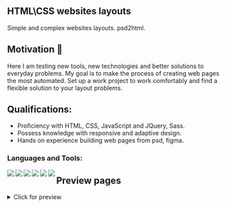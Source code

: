 ## HTML\CSS websites layouts

Simple and complex websites layouts. psd2html.

## Motivation 🤔
Here I am testing new tools, new technologies and better solutions to everyday problems. My goal is to make the process of creating web pages the most automated. Set up a work project to work comfortably and find a flexible solution to your layout problems.

## Qualifications:
- Proficiency with HTML, CSS, JavaScript and JQuery, Sass.
- Possess knowledge with responsive and adaptive design.
- Hands on experience building web pages from psd, figma.

### Languages and Tools:

<img align="left" src="https://img.shields.io/badge/html5%20-%23E34F26.svg?&style=for-the-badge&logo=html5&logoColor=white"/>
<img align="left" src="https://img.shields.io/badge/css3%20-%231572B6.svg?&style=for-the-badge&logo=css3&logoColor=white"/>
<img align="left" src="https://img.shields.io/badge/SASS%20-hotpink.svg?&style=for-the-badge&logo=SASS&logoColor=white"/>
<img align="left" src="https://img.shields.io/badge/javascript%20-%23323330.svg?&style=for-the-badge&logo=javascript&logoColor=%23F7DF1E"/>
<img align="left" src="https://img.shields.io/badge/git%20-%23F05033.svg?&style=for-the-badge&logo=git&logoColor=white"/>
<img align="left" src="https://img.shields.io/badge/github%20-%23121011.svg?&style=for-the-badge&logo=github&logoColor=white"/>


## Preview pages
<details> 
  <summary>Click for preview</summary>
    Hi there!
</details> 
